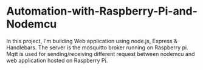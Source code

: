 # Automation-with-Raspberry-Pi-and-Nodemcu
In this project, I'm building Web application using node.js, Express &amp; Handlebars. The server is the mosquitto broker running on Raspberry pi. Mqtt is used for sending/receiving different request between nodemcu and web application hosted on Raspberry Pi.
